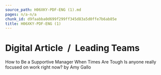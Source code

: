 ```yaml
---
source_path: H06XKY-PDF-ENG (1).md
pages: n/a-n/a
chunk_id: d9faabba0d699f299ff345d83a5d0ffe7b6ab85e
title: H06XKY-PDF-ENG (1)
---
```

# Digital Article / Leading Teams

How to Be a Supportive Manager When Times Are Tough Is anyone really focused on work right now? by Amy Gallo
